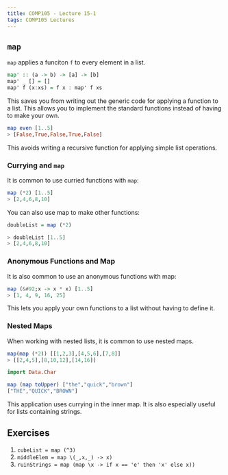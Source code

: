 ```yaml
---
title: COMP105 - Lecture 15-1
tags: COMP105 Lectures
---
```

## `map`
`map` applies a funciton `f` to every element in a list.

```haskell
map' :: (a -> b) -> [a] -> [b]
map' _ [] = []
map' f (x:xs) = f x : map' f xs
```

This saves you from writing out the generic code for applying a function to a list. This allows you to implement the standard functions instead of having to make your own.

```haskell
map even [1..5]
> [False,True,False,True,False]
```

This avoids writing a recursive function for applying simple list operations.

### Currying and `map`
It is common to use curried functions with `map`:

```haskell
map (*2) [1..5]
> [2,4,6,8,10]
```

You can also use map to make other functions:

```haskell
doubleList = map (*2)

> doubleList [1..5]
> [2,4,6,8,10]
```

### Anonymous Functions and Map
It is also common to use an anonymous functions with map:

```haskell
map (&#92;x -> x * x) [1..5]
> [1, 4, 9, 16, 25]
```

This lets you apply your own functions to a list without having to define it.

### Nested Maps
When working with nested lists, it is common to use nested maps.

```haskell
map(map (*2)) [[1,2,3],[4,5,6],[7,8]]
> [[2,4,5],[8,10,12],[14,16]]

import Data.Char

map (map toUpper) ["the","quick","brown"]
["THE","QUICK","BROWN"]
```

This application uses currying in the inner map. It is also especially useful for lists containing strings.

## Exercises
1. `cubeList = map (^3)`
1. `middleElem = map \(_,x,_) -> x)`
1. `ruinStrings = map (map \x -> if x == 'e' then 'x' else x))`